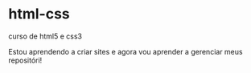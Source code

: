 # html-css
 curso de html5 e css3

Estou aprendendo a criar sites e agora vou aprender a gerenciar meus repositóri!
